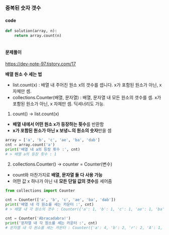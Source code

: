 ### 중복된 숫자 갯수 
#### code
```python
def solution(array, n):
    return array.count(n)
    
```
#### 문제풀이
https://dev-note-97.tistory.com/17

**배열 원소 수 세는 법**
* list.count(x) : 배열 내 주어진 원소 x의 갯수를 셉니다. x가 포함된 원소가 아닌, x 자체만 셈.
* collections.Counter(배열, 문자열) : 배열, 문자열 내 모든 원소의 갯수를 셈. x가 포함된 원소가 아닌, x 자체만 셈. 딕셔너리도 가능. 

1. count() -> list.count(x) 
* **배열 내에서 어떤 원소 x가 등장하는 횟수**를 반환함
* **x가 포함된 원소가 아닌 x 보녕ㄴ의 원소의 숫자**만을 셈 

```python
array = ['a', 'b', 'c', 'ae', 'ba', 'dab']
cnt = array.count('a')
print('배열 내 a의 등장 횟수 :', cnt)
# > 배열 a의 등장 횟수 : 1
```

2. collections.Counter() -> counter = Counter(변수) 
* count와 마찬가지로 **배열, 문자열 둘 다 사용 가능**
* 어떤 값 x 하나가 아닌 내 **모든 단일 값의 갯수**를 세어줌 

```python
from collections import Counter

cnt = Counter(['a', 'b', 'c', 'ae', 'ba', 'dab'])
print('배열 내 각 원소를 세는 카운터 :', cnt)
# > 배열 내 각 원소의 갯수 : Counter({'a': 1, 'b': 1, 'c': 1, 'ae': 1, 'ba': 1, 'dab': 1})

cnt = Counter('Abracadabra!')
print('문자열 내 각 원소를 세는 카운터 :', cnt)
# 문자열 내 각 원소를 세는 카운터 : Counter({'a': 4, 'b': 2, 'r': 2, 'A': 1, 'c': 1, 'd': 1, '!': 1})
```
